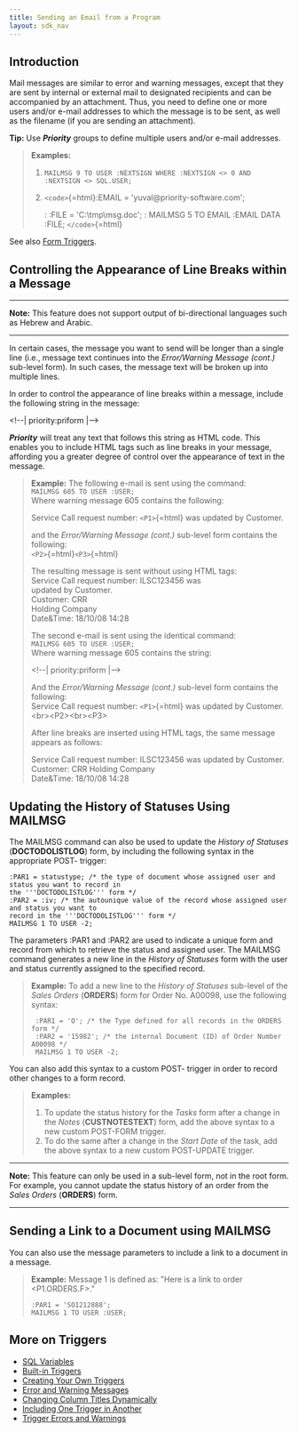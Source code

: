 ```yaml
---
title: Sending an Email from a Program
layout: sdk_nav
---
```


## Introduction

Mail messages are similar to error and warning messages, except that
they are sent by internal or external mail to designated recipients and
can be accompanied by an attachment. Thus, you need to define one or
more users and/or e-mail addresses to which the message is to be sent,
as well as the filename (if you are sending an attachment).

**Tip:** Use ***Priority*** groups to define multiple users and/or
e-mail addresses.

> **Examples:**
>
> 1.  `MAILMSG 9 TO USER :NEXTSIGN WHERE :NEXTSIGN <> 0 AND :NEXTSIGN <> SQL.USER;`
> 2.  `<code>`{=html}:EMAIL = \'yuval\@priority-software.com\';
>
>     :   :FILE = \'C:\\tmp\\msg.doc\';
>     :   MAILMSG 5 TO EMAIL :EMAIL DATA :FILE; `</code>`{=html}

See also [Form Triggers](Form-Triggers ).

## Controlling the Appearance of Line Breaks within a Message 

------------------------------------------------------------------------

**Note:** This feature does not support output of bi-directional
languages such as Hebrew and Arabic.

------------------------------------------------------------------------

In certain cases, the message you want to send will be longer than a
single line (i.e., message text continues into the *Error/Warning
Message (cont.)* sub-level form). In such cases, the message text will
be broken up into multiple lines.

In order to control the appearance of line breaks within a message,
include the following string in the message:

\<!\--\| priority:priform \|\--\>

***Priority*** will treat any text that follows this string as HTML
code. This enables you to include HTML tags such as line breaks in your
message, affording you a greater degree of control over the appearance
of text in the message.

> **Example:** The following e-mail is sent using the command:\
> `MAILMSG 605 TO USER :USER;`\
> Where warning message 605 contains the following:
>
> Service Call request number: `<P1>`{=html} was updated by Customer.
>
> and the *Error/Warning Message (cont.)* sub-level form contains the
> following:\
> `<P2>`{=html}`<P3>`{=html}
>
> The resulting message is sent without using HTML tags:\
> Service Call request number: ILSC123456 was\
> updated by Customer.\
> Customer: CRR\
> Holding Company\
> Date&Time: 18/10/08 14:28
>
> The second e-mail is sent using the identical command:\
> `MAILMSG 605 TO USER :USER;`\
> Where warning message 605 contains the string:
>
> \<!\--\| priority:priform \|\--\>
>
> And the *Error/Warning Message (cont.)* sub-level form contains the
> following:\
> Service Call request number: `<P1>`{=html} was updated by
> Customer.\<br>\<P2>\<br>\<P3>
>
> After line breaks are inserted using HTML tags, the same message
> appears as follows:
>
> Service Call request number: ILSC123456 was updated by Customer.\
> Customer: CRR Holding Company\
> Date&Time: 18/10/08 14:28

## Updating the History of Statuses Using MAILMSG 

The MAILMSG command can also be used to update the *History of Statuses*
(**DOCTODOLISTLOG**) form, by including the following syntax in the
appropriate POST- trigger:

``` tsql
:PAR1 = statustype; /* the type of document whose assigned user and status you want to record in 
the '''DOCTODOLISTLOG''' form */
:PAR2 = :iv; /* the autounique value of the record whose assigned user and status you want to 
record in the '''DOCTODOLISTLOG''' form */
MAILMSG 1 TO USER -2;
```

The parameters :PAR1 and :PAR2 are used to indicate a unique form and
record from which to retrieve the status and assigned user. The MAILMSG
command generates a new line in the *History of Statuses* form with the
user and status currently assigned to the specified record.

> **Example:** To add a new line to the *History of Statuses* sub-level
> of the *Sales Orders* (**ORDERS**) form for Order No. A00098, use the
> following syntax:
>
> ``` tsql
>  :PAR1 = 'O'; /* the Type defined for all records in the ORDERS form */ 
>  :PAR2 = '15982'; /* the internal Document (ID) of Order Number A00098 */ 
>  MAILMSG 1 TO USER -2;
> ```

You can also add this syntax to a custom POST- trigger in order to
record other changes to a form record.

> **Examples:**
>
> 1.  To update the status history for the *Tasks* form after a change
>     in the *Notes* (**CUSTNOTESTEXT**) form, add the above syntax to a
>     new custom POST-FORM trigger.
> 2.  To do the same after a change in the *Start Date* of the task, add
>     the above syntax to a new custom POST-UPDATE trigger.

------------------------------------------------------------------------

**Note:** This feature can only be used in a sub-level form, not in the
root form. For example, you cannot update the status history of an order
from the *Sales Orders* (**ORDERS**) form.

------------------------------------------------------------------------

## Sending a Link to a Document using MAILMSG 

You can also use the message parameters to include a link to a document
in a message.

> **Example:** Message 1 is defined as: \"Here is a link to order
> \<P1.ORDERS.F>.\"
>
> ``` tsql
> :PAR1 = 'SO1212888'; 
> MAILMSG 1 TO USER :USER; 
> ```

## More on Triggers 

-   [SQL Variables](SQL-Variables )
-   [Built-in Triggers](Built-in-Triggers )
-   [Creating Your Own Triggers](Creating-Your-Own-Triggers )
-   [Error and Warning Messages](Error-and-Warning-Messages )
-   [Changing Column Titles
    Dynamically](Changing-Column-Titles-Dynamically )
-   [Including One Trigger in
    Another](Including-One-Trigger-in-Another )
-   [Trigger Errors and
    Warnings](Trigger-Errors-and-Warnings )
